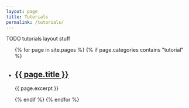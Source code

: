 ```yaml
---
layout: page
title: Tutorials
permalink: /tutorials/
---
```


TODO tutorials layout stuff

<ul class="post-list">
    {% for page in site.pages %}
      {% if page.categories contains "tutorial" %}
      <li>
        <h2>
          <a class="post-link" href="{{ page.url }}">{{ page.title }}</a>
        </h2>
	<p> {{ page.excerpt }} </p>
      </li>
      {% endif %}
    {% endfor %}
</ul>
